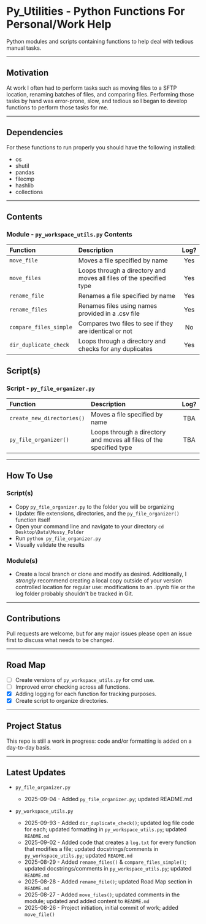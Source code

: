 # Py_Utilities - Python Functions For Personal/Work Help

Python modules and scripts containing functions to help deal with tedious manual tasks.

-----

## Motivation

At work I often had to perform tasks such as moving files to a SFTP location, renaming batches of files, and comparing files. Performing those tasks by hand was error-prone, slow, and tedious so I began to develop functions to perform those tasks for me.

-----

## Dependencies

For these functions to run properly you should have the following installed:

- os
- shutil
- pandas
- filecmp
- hashlib
- collections

-----

## Contents

### Module -  `py_workspace_utils.py` Contents

| Function               | Description                                                          | Log? |
|:-----------------------|:---------------------------------------------------------------------|:----:|
| `move_file`            | Moves a file specified by name                                       | Yes  |
| `move_files`           | Loops through a directory and moves all files of the specified type  | Yes  |
| `rename_file`          | Renames a file specified by name                                     | Yes  |
| `rename_files`         | Renames files using names provided in a .csv file                    | Yes  |
| `compare_files_simple` | Compares two files to see if they are identical or not               | No   |
| `dir_duplicate_check`  | Loops through a directory and checks for any duplicates              | Yes  |

## Script(s)

### Script -  `py_file_organizer.py`

| Function                   | Description                                                          | Log? |
|:---------------------------|:---------------------------------------------------------------------|:----:|
| `create_new_directories()` | Moves a file specified by name                                       | TBA  |
| `py_file_organizer()`      | Loops through a directory and moves all files of the specified type  | TBA  |

-----

## How To Use

### Script(s)

- Copy `py_file_organizer.py` to the folder you will be organizing
- Update: file extensions, directories, and the `py_file_organizer()` function itself
- Open your command line and navigate to your directory `cd Desktop\Data\Messy_Folder`
- Run `python py_file_organizer.py`
- Visually validate the results

### Module(s)

- Create a local branch or clone and modify as desired. Additionally, I *strongly* recommend creating a local copy outside of your version  controlled location for regular use: modifications to an .ipynb file or the log folder probably shouldn't be tracked in Git.


-----

## Contributions

Pull requests are welcome, but for any major issues please open an issue first to discuss what needs to be changed.

-----

## Road Map

- [ ] Create versions of `py_workspace_utils.py` for cmd use.
- [ ] Improved error checking across all functions.
- [X] Adding logging for each function for tracking purposes.
- [X] Create script to organize directories.

-----

## Project Status

This repo is still a work in progress: code and/or formatting is added on a day-to-day basis.

-----

## Latest Updates

* `py_file_organizer.py`
    - 2025-09-04 - Added `py_file_organizer.py`; updated README.md

* `py_workspace_utils.py`

    - 2025-09-93 - Added `dir_duplicate_check()`; updated log file code for each; updated formatting in `py_workspace_utils.py`; updated `README.md`
    - 2025-09-02 - Added code that creates a `log.txt` for every function that modifies a file; updated docstrings/comments in `py_workspace_utils.py`; updated `README.md`
    - 2025-08-29 - Added `rename_files()` & `compare_files_simple()`; updated docstrings/comments in `py_workspace_utils.py`; updated `README.md`
    - 2025-08-28 - Added `rename_file()`; updated Road Map section in `README.md`
    - 2025-08-27 - Added `move_files()`; updated comments in the module; updated and added content to `README.md`
    - 2025-08-26 - Project initiation, initial commit of work; added `move_file()`
